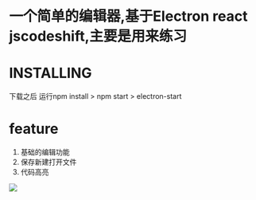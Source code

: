 # 一个简单的编辑器,基于Electron react jscodeshift,主要是用来练习

# INSTALLING
下载之后 运行npm install >  npm start > electron-start

# feature
1. 基础的编辑功能
2. 保存新建打开文件
3. 代码高亮


<div class="sl-block is-focused" data-block-type="image" style="min-width: 4px; min-height: 4px; width: 806px; height: 502px; left: 77px; top: 99px;" data-origin-id="a134babcfee305499da3090bbab29d42"><div class="sl-block-content" style="z-index: 11;"><img src="https://s3.amazonaws.com/media-p.slid.es/uploads/1103660/images/6532248/pasted-from-clipboard.png" style="" data-natural-width="2166" data-natural-height="1350"></div></div>
